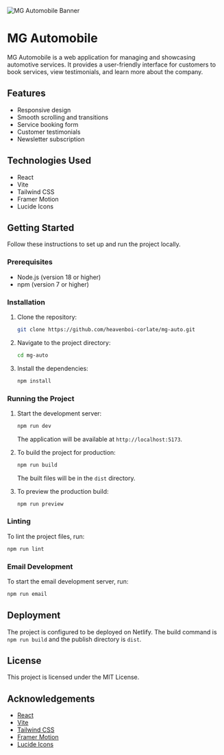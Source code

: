 ![MG Automobile Banner](https://example.com/banner-image.jpg)

# MG Automobile

MG Automobile is a web application for managing and showcasing automotive services. It provides a user-friendly interface for customers to book services, view testimonials, and learn more about the company.

## Features

- Responsive design
- Smooth scrolling and transitions
- Service booking form
- Customer testimonials
- Newsletter subscription

## Technologies Used

- React
- Vite
- Tailwind CSS
- Framer Motion
- Lucide Icons

## Getting Started

Follow these instructions to set up and run the project locally.

### Prerequisites

- Node.js (version 18 or higher)
- npm (version 7 or higher)

### Installation

1. Clone the repository:
   ```sh
   git clone https://github.com/heavenboi-corlate/mg-auto.git
   ```
2. Navigate to the project directory:
   ```sh
   cd mg-auto
   ```
3. Install the dependencies:
   ```sh
   npm install
   ```

### Running the Project

1. Start the development server:

   ```sh
   npm run dev
   ```

   The application will be available at `http://localhost:5173`.

2. To build the project for production:

   ```sh
   npm run build
   ```

   The built files will be in the `dist` directory.

3. To preview the production build:
   ```sh
   npm run preview
   ```

### Linting

To lint the project files, run:

```sh
npm run lint
```

### Email Development

To start the email development server, run:

```sh
npm run email
```

## Deployment

The project is configured to be deployed on Netlify. The build command is `npm run build` and the publish directory is `dist`.

## License

This project is licensed under the MIT License.

## Acknowledgements

- [React](https://reactjs.org/)
- [Vite](https://vitejs.dev/)
- [Tailwind CSS](https://tailwindcss.com/)
- [Framer Motion](https://www.framer.com/motion/)
- [Lucide Icons](https://lucide.dev/)
